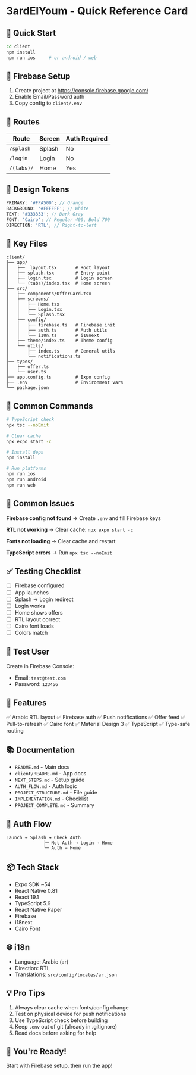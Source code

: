 # 3ardElYoum - Quick Reference Card

## 🚀 Quick Start

```bash
cd client
npm install
npm run ios     # or android / web
```

## 🔐 Firebase Setup

1. Create project at https://console.firebase.google.com/
2. Enable Email/Password auth
3. Copy config to `client/.env`

## 📱 Routes

| Route      | Screen | Auth Required |
| ---------- | ------ | ------------- |
| `/splash`  | Splash | No            |
| `/login`   | Login  | No            |
| `/(tabs)/` | Home   | Yes           |

## 🎨 Design Tokens

```typescript
PRIMARY: '#FFA500'; // Orange
BACKGROUND: '#FFFFFF'; // White
TEXT: '#333333'; // Dark Gray
FONT: 'Cairo'; // Regular 400, Bold 700
DIRECTION: 'RTL'; // Right-to-left
```

## 📂 Key Files

```
client/
├── app/
│   ├── _layout.tsx       # Root layout
│   ├── splash.tsx        # Entry point
│   ├── login.tsx         # Login screen
│   └── (tabs)/index.tsx  # Home screen
├── src/
│   ├── components/OfferCard.tsx
│   ├── screens/
│   │   ├── Home.tsx
│   │   ├── Login.tsx
│   │   └── Splash.tsx
│   ├── config/
│   │   ├── firebase.ts   # Firebase init
│   │   ├── auth.ts       # Auth utils
│   │   └── i18n.ts       # i18next
│   ├── theme/index.ts    # Theme config
│   └── utils/
│       ├── index.ts      # General utils
│       └── notifications.ts
├── types/
│   ├── offer.ts
│   └── user.ts
├── app.config.ts         # Expo config
├── .env                  # Environment vars
└── package.json
```

## 🔧 Common Commands

```bash
# TypeScript check
npx tsc --noEmit

# Clear cache
npx expo start -c

# Install deps
npm install

# Run platforms
npm run ios
npm run android
npm run web
```

## 🐛 Common Issues

**Firebase config not found**
→ Create `.env` and fill Firebase keys

**RTL not working**
→ Clear cache: `npx expo start -c`

**Fonts not loading**
→ Clear cache and restart

**TypeScript errors**
→ Run `npx tsc --noEmit`

## ✅ Testing Checklist

- [ ] Firebase configured
- [ ] App launches
- [ ] Splash → Login redirect
- [ ] Login works
- [ ] Home shows offers
- [ ] RTL layout correct
- [ ] Cairo font loads
- [ ] Colors match

## 📱 Test User

Create in Firebase Console:

- Email: `test@test.com`
- Password: `123456`

## 🎯 Features

✅ Arabic RTL layout
✅ Firebase auth
✅ Push notifications
✅ Offer feed
✅ Pull-to-refresh
✅ Cairo font
✅ Material Design 3
✅ TypeScript
✅ Type-safe routing

## 📚 Documentation

- `README.md` - Main docs
- `client/README.md` - App docs
- `NEXT_STEPS.md` - Setup guide
- `AUTH_FLOW.md` - Auth logic
- `PROJECT_STRUCTURE.md` - File guide
- `IMPLEMENTATION.md` - Checklist
- `PROJECT_COMPLETE.md` - Summary

## 🔄 Auth Flow

```
Launch → Splash → Check Auth
              ├─ Not Auth → Login → Home
              └─ Auth → Home
```

## 📦 Tech Stack

- Expo SDK ~54
- React Native 0.81
- React 19.1
- TypeScript 5.9
- React Native Paper
- Firebase
- i18next
- Cairo Font

## 🌐 i18n

- Language: Arabic (ar)
- Direction: RTL
- Translations: `src/config/locales/ar.json`

## 💡 Pro Tips

1. Always clear cache when fonts/config change
2. Test on physical device for push notifications
3. Use TypeScript check before building
4. Keep `.env` out of git (already in .gitignore)
5. Read docs before asking for help

## 🎉 You're Ready!

Start with Firebase setup, then run the app!
